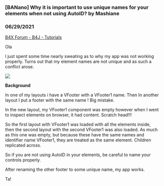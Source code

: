 ### [BANano] Why it is important to use unique names for your elements when not using AutoID? by Mashiane
### 06/29/2021
[B4X Forum - B4J - Tutorials](https://www.b4x.com/android/forum/threads/132107/)

Ola  
  
I just spent some time nearly sweating as to why my app was not working properly. Turns out that my element names are not unique and as such a conflict arose.  
  
![](https://www.b4x.com/android/forum/attachments/115646)  
  
**Background**  
  
In one of my layouts i have a VFooter with a VFooter1 name. Then In another layout I put a footer with the same name ! Big mistake.  
  
In the new layout, my VFooter1 component was empty however when I went to inspect elements on browser, it had content. Scratch head!!!  
  
So the first layout with VFooter1 was loaded with all the elements inside, then the second layout with the second VFooter1 was also loaded. As much as this one was empty, but because these have the same names and identifier name VFooter1, they are treated as the same element. Children replicated across.  
  
So if you are not using AutoID in your elements, be careful to name your controls properly.   
  
After renaming the other footer to some unique name, my app works.  
  
Ta!